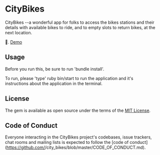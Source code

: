 # CityBikes

CityBikes --a wonderful app for folks to access the bikes stations and their details with available bikes to ride, and to empty slots to return bikes, at the next location.<br>

🎥. [Demo](https://youtu.be/AtpaD0igqf8)

## Usage

Before you run this, be sure to run 'bundle install'.

To run, please 'type' ruby bin/start to run the application and it's instructions about the application in the terminal.

## License 

The gem is available as open source under the terms of the [MIT License](https://opensource.org/licenses/MIT).

## Code of Conduct

Everyone interacting in the CityBikes project's codebases, issue trackers, chat rooms and mailing lists is expected to follow the [code of conduct](https://github.com/<github username>/city_bikes/blob/master/CODE_OF_CONDUCT.md).
